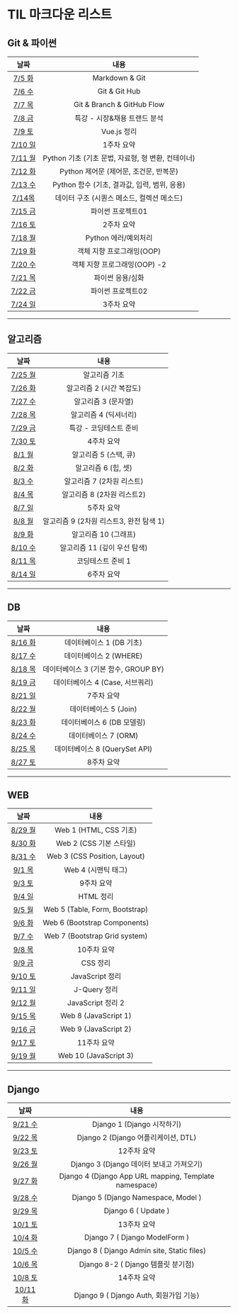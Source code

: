 # TIL 마크다운 리스트

## Git & 파이썬

|               날짜                |                        내용                        |
| :-------------------------------: | :------------------------------------------------: |
|   [7/5 화](markdown/220705.md)    |                   Markdown & Git                   |
|   [7/6 수](markdown/220706.md)    |                   Git & Git Hub                    |
|   [7/7 목](markdown/220707.md)    |             Git & Branch & GitHub Flow             |
|   [7/8 금](markdown/220708.md)    |            특강 - 시장&채용 트랜드 분석            |
|   [7/9 토](markdown/Vue.js.md)    |                    Vue.js 정리                     |
| [7/10 일](markdown/w1-summary.md) |                     1주차 요약                     |
|   [7/11 월](markdown/220711.md)   | Python 기초 (기초 문법, 자료형, 형 변환, 컨테이너) |
|   [7/12 화](markdown/220712.md)   |       Python 제어문 (제어문, 조건문, 반복문)       |
|   [7/13 수](markdown/220713.md)   |    Python 함수 (기초, 결과값, 입력, 범위, 응용)    |
|   [7/14목](markdown/220714.md)    |     데이터 구조 (시퀀스 메소드, 컬렉션 메소드)     |
|   [7/15 금](markdown/220715.md)   |                 파이썬 프로젝트01                  |
| [7/16 토](markdown/w2-summary.md) |                     2주차 요약                     |
|   [7/18 월](markdown/220718.md)   |                Python 에러/예외처리                |
|   [7/19 화](markdown/220719.md)   |             객체 지향 프로그래밍(OOP)              |
|   [7/20 수](markdown/220720.md)   |            객체 지향 프로그래밍(OOP) -2            |
|   [7/21 목](markdown/220721.md)   |                  파이썬 응용/심화                  |
|   [7/22 금](markdown/220722.md)   |                 파이썬 프로젝트02                  |
| [7/24 일](markdown/w3-summary.md) |                     3주차 요약                     |

---

## 알고리즘

|               날짜                |                  내용                   |
| :-------------------------------: | :-------------------------------------: |
|   [7/25 월](markdown/220725.md)   |              알고리즘 기초              |
|   [7/26 화](markdown/220726.md)   |        알고리즘 2 (시간 복잡도)         |
|   [7/27 수](markdown/220727.md)   |           알고리즘 3 (문자열)           |
|   [7/28 목](markdown/220728.md)   |          알고리즘 4 (딕셔너리)          |
|   [7/29 금](markdown/220729.md)   |         특강 - 코딩테스트 준비          |
| [7/30 토](markdown/w4-summary.md) |               4주차 요약                |
|   [8/1 월](markdown/220801.md)    |          알고리즘 5 (스택, 큐)          |
|   [8/2 화](markdown/220802.md)    |           알고리즘 6 (힙, 셋)           |
|   [8/3 수](markdown/220803.md)    |        알고리즘 7 (2차원 리스트)        |
|   [8/4 목](markdown/220804.md)    |       알고리즘 8 (2차원 리스트2)        |
| [8/7 일](markdown/w5-summary.md)  |               5주차 요약                |
|   [8/8 월](markdown/220808.md)    | 알고리즘 9 (2차원 리스트3, 완전 탐색 1) |
|   [8/9 화](markdown/220809.md)    |          알고리즘 10 (그래프)           |
|   [8/10 수](markdown/220810.md)   |      알고리즘 11 (깊이 우선 탐색)       |
|   [8/11 목](markdown/220811.md)   |            코딩테스트 준비 1            |
| [8/14 일](markdown/w6-summary.md) |               6주차 요약                |

---

## DB

|               날짜                |                 내용                 |
| :-------------------------------: | :----------------------------------: |
|   [8/16 화](markdown/220816.md)   |       데이터베이스 1 (DB 기초)       |
|   [8/17 수](markdown/220817.md)   |        데이터베이스 2 (WHERE)        |
|   [8/18 목](markdown/220818.md)   | 데이터베이스 3 (기본 함수, GROUP BY) |
|   [8/19 금](markdown/220819.md)   |   데이터베이스 4 (Case, 서브쿼리)    |
| [8/21 일](markdown/w7-summary.md) |              7주차 요약              |
|   [8/22 월](markdown/220822.md)   |        데이터베이스 5 (Join)         |
|   [8/23 화](markdown/220823.md)   |      데이터베이스 6 (DB 모델링)      |
|   [8/24 수](markdown/220824.md)   |         데이터베이스 7 (ORM)         |
|   [8/25 목](markdown/220825.md)   |    데이터베이스 8 (QuerySet API)     |
| [8/27 토](markdown/w8-summary.md) |              8주차 요약              |

---

## WEB

|                 날짜                 |              내용              |
| :----------------------------------: | :----------------------------: |
|    [8/29 월](markdown/220829.md)     |     Web 1 (HTML, CSS 기초)     |
|    [8/30 화](markdown/220830.md)     |    Web 2 (CSS 기본 스타일)     |
|    [8/31 수](markdown/220831.md)     |  Web 3 (CSS Position, Layout)  |
|     [9/1 목](markdown/220901.md)     |      Web 4 (시맨틱 태그)       |
|   [9/3 토](markdown/w9-summary.md)   |           9주차 요약           |
|  [9/4 일](markdown/htmlsummary.md)   |           HTML 정리            |
|     [9/5 월](markdown/220905.md)     | Web 5 (Table, Form, Bootstrap) |
|     [9/6 화](markdown/220906.md)     |  Web 6 (Bootstrap Components)  |
|     [9/7 수](markdown/220907.md)     | Web 7 (Bootstrap Grid system)  |
|  [9/8 목](markdown/w10-summary.md)   |          10주차 요약           |
|   [9/9 금](markdown/csssummary.md)   |            CSS 정리            |
|   [9/10 토](markdown/jssummary.md)   |        JavaScript 정리         |
| [9/11 일](markdown/jquerysummary.md) |          J-Query 정리          |
|  [9/12 월](markdown/jssummary2.md)   |       JavaScript 정리 2        |
|    [9/15 목](markdown/220915.md)     |      Web 8 (JavaScript 1)      |
|    [9/16 금](markdown/220916.md)     |      Web 9 (JavaScript 2)      |
|  [9/17 토](markdown/w11-summary.md)  |          11주차 요약           |
|    [9/19 월](markdown/220919.md)     |     Web 10 (JavaScript 3)      |

---

## Django

|                날짜                |                         내용                          |
| :--------------------------------: | :---------------------------------------------------: |
|   [9/21 수](markdown/220921.md)    |              Django 1 (Django 시작하기)               |
|   [9/22 목](markdown/220922.md)    |          Django 2 (Django 어플리케이션, DTL)          |
| [9/23 토](markdown/w12-summary.md) |                      12주차 요약                      |
|   [9/26 월](markdown/220926.md)    |       Django 3 (Django 데이터 보내고 가져오기)        |
|   [9/27 화](markdown/220927.md)    | Django 4 (Django App URL mapping, Template namespace) |
|   [9/28 수](markdown/220928.md)    |          Django 5 (Django Namespace, Model )          |
|   [9/29 목](markdown/220929.md)    |                  Django 6 ( Update )                  |
| [10/1 토](markdown/w13-summary.md) |                      13주차 요약                      |
|   [10/4 화](markdown/221004.md)    |             Django 7 ( Django ModelForm )             |
|   [10/5 수](markdown/221005.md)    |      Django 8 ( Django Admin site, Static files)      |
|   [10/6 목](markdown/221006.md)    |          Django 8-2 ( Django 템플릿 분기점)           |
| [10/8 토](markdown/w14-summary.md) |                      14주차 요약                      |
|   [10/11 화](markdown/221011.md)   |        Django 9 ( Django Auth, 회원가입 기능)         |
